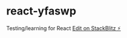 # react-yfaswp
Testing/learning for React
[Edit on StackBlitz ⚡️](https://stackblitz.com/edit/react-yfaswp)